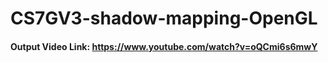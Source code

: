 # CS7GV3-shadow-mapping-OpenGL

#### Output Video Link: https://www.youtube.com/watch?v=oQCmi6s6mwY
